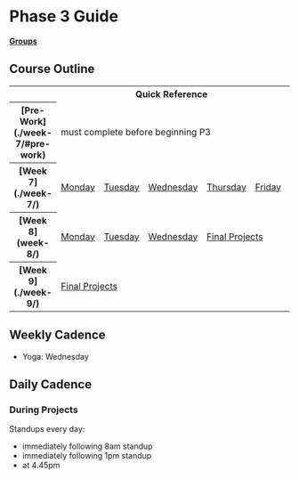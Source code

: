 # Phase 3 Guide

**[Groups](../../wiki/groups)**

## Course Outline

<table>
  <tr>
    <th colspan="7">Quick Reference</th>
  </tr>

  <tr>
    <th>[Pre-Work](./week-7/#pre-work)</th>
    <td colspan="6">must complete before beginning P3</td>
  </tr>

  <tr>
    <th>[Week 7](./week-7/)</th>
    <td><a href="./week-7/#monday">Monday</a></a></td>
    <td><a href="./week-7/#tuesday">Tuesday</a></td>
    <td><a href="./week-7/#wednesday">Wednesday</a></td>
    <td><a href="./week-7/#thursday">Thursday</a></td>
    <td><a href="./week-7/#friday">Friday</a></td>
    <td><a href="./week-7/#weekend">Weekend</a></td>
  </tr>

  <tr>
    <th>[Week 8](week-8/)</th>
    <td><a href="./week-8/#monday">Monday</a></a></td>
    <td><a href="./week-8/#tuesday">Tuesday</a></td>
    <td><a href="./week-8/#wednesday">Wednesday</a></td>
    <td colspan="3"><a href="./week-8/#final-projects">Final Projects</a></td>
  </tr>

  <tr>
    <th>[Week 9](./week-9/)</th>
    <td colspan="6"><a href="./week-8/#final-projects">Final Projects</a></td>
  </tr>
</table>

## Weekly Cadence

- Yoga: Wednesday

## Daily Cadence

### During Projects

Standups every day:

- immediately following 8am standup
- immediately following 1pm standup
- at 4.45pm
